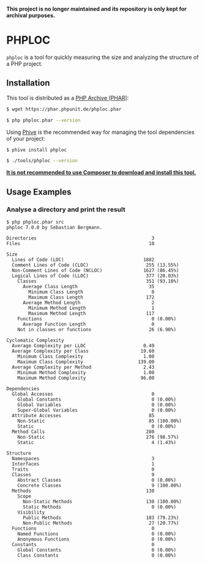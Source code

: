 **This project is no longer maintained and its repository is only kept for archival purposes.**

# PHPLOC

`phploc` is a tool for quickly measuring the size and analyzing the structure of a PHP project.

## Installation

This tool is distributed as a [PHP Archive (PHAR)](https://php.net/phar):

```bash
$ wget https://phar.phpunit.de/phploc.phar

$ php phploc.phar --version
```

Using [Phive](https://phar.io/) is the recommended way for managing the tool dependencies of your project:

```bash
$ phive install phploc

$ ./tools/phploc --version
```

**[It is not recommended to use Composer to download and install this tool.](https://twitter.com/s_bergmann/status/999635212723212288)**

## Usage Examples

### Analyse a directory and print the result

```
$ php phploc.phar src
phploc 7.0.0 by Sebastian Bergmann.

Directories                                          3
Files                                               10

Size
  Lines of Code (LOC)                             1882
  Comment Lines of Code (CLOC)                     255 (13.55%)
  Non-Comment Lines of Code (NCLOC)               1627 (86.45%)
  Logical Lines of Code (LLOC)                     377 (20.03%)
    Classes                                        351 (93.10%)
      Average Class Length                          35
        Minimum Class Length                         0
        Maximum Class Length                       172
      Average Method Length                          2
        Minimum Method Length                        1
        Maximum Method Length                      117
    Functions                                        0 (0.00%)
      Average Function Length                        0
    Not in classes or functions                     26 (6.90%)

Cyclomatic Complexity
  Average Complexity per LLOC                     0.49
  Average Complexity per Class                   19.60
    Minimum Class Complexity                      1.00
    Maximum Class Complexity                    139.00
  Average Complexity per Method                   2.43
    Minimum Method Complexity                     1.00
    Maximum Method Complexity                    96.00

Dependencies
  Global Accesses                                    0
    Global Constants                                 0 (0.00%)
    Global Variables                                 0 (0.00%)
    Super-Global Variables                           0 (0.00%)
  Attribute Accesses                                85
    Non-Static                                      85 (100.00%)
    Static                                           0 (0.00%)
  Method Calls                                     280
    Non-Static                                     276 (98.57%)
    Static                                           4 (1.43%)

Structure
  Namespaces                                         3
  Interfaces                                         1
  Traits                                             0
  Classes                                            9
    Abstract Classes                                 0 (0.00%)
    Concrete Classes                                 9 (100.00%)
  Methods                                          130
    Scope
      Non-Static Methods                           130 (100.00%)
      Static Methods                                 0 (0.00%)
    Visibility
      Public Methods                               103 (79.23%)
      Non-Public Methods                            27 (20.77%)
  Functions                                          0
    Named Functions                                  0 (0.00%)
    Anonymous Functions                              0 (0.00%)
  Constants                                          0
    Global Constants                                 0 (0.00%)
    Class Constants                                  0 (0.00%)
```
